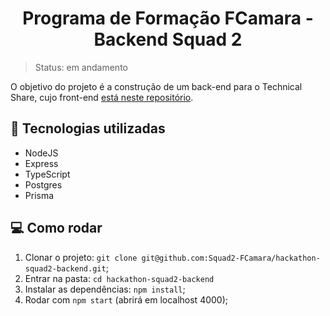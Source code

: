 <h1 align="center">
  <center>Programa de Formação FCamara - Backend Squad 2</center>
</h1>
 
> Status: em andamento

O objetivo do projeto é a construção de um back-end para o Technical Share, cujo front-end [está neste repositório](https://github.com/Squad2-FCamara/hackathon-squad2-frontend).

## 🚀 Tecnologias utilizadas
- NodeJS
- Express
- TypeScript
- Postgres
- Prisma

## 💻 Como rodar

1. Clonar o projeto: `git clone git@github.com:Squad2-FCamara/hackathon-squad2-backend.git`;
2. Entrar na pasta: `cd hackathon-squad2-backend`
3. Instalar as dependências: `npm install`;
4. Rodar com `npm start` (abrirá em localhost 4000);